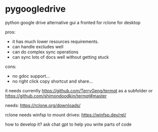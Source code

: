 # pygoogledrive

python google drive alternative gui a fronted for rclone for desktop

pros:

- it has much lower resources requirements.
- can handle excludes well
- can do complex sync operations
- can sync lots of docs well without getting stuck

cons:

- no gdoc support...
- no right click copy shortcut and share...

it needs currently
https://github.com/TerryGeng/termqt as a subfolder
or
https://github.com/shimondoodkin/termqt#master

needs:
https://rclone.org/downloads/

rclone needs winfsp to mount drives:
https://winfsp.dev/rel/



how to develop it?
ask chat gpt to help you write parts of code

